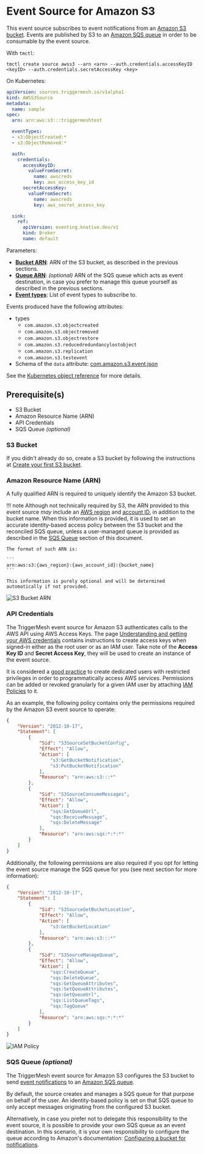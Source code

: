 # Event Source for Amazon S3

This event source subscribes to event notifications from an [Amazon S3 bucket][s3-docs]. Events are published by S3 to
an [Amazon SQS queue][sqs-docs] in order to be consumable by the event source.

With `tmctl`:

```
tmctl create source awss3 --arn <arn> --auth.credentials.accessKeyID <keyID> --auth.credentials.secretAccessKey <key>
```

On Kubernetes:

```yaml
apiVersion: sources.triggermesh.io/v1alpha1
kind: AWSS3Source
metadata:
  name: sample
spec:
  arn: arn:aws:s3:::triggermeshtest

  eventTypes:
  - s3:ObjectCreated:*
  - s3:ObjectRemoved:*

  auth:
    credentials:
      accessKeyID:
        valueFromSecret:
          name: awscreds
          key: aws_access_key_id
      secretAccessKey:
        valueFromSecret:
          name: awscreds
          key: aws_secret_access_key

  sink:
    ref:
      apiVersion: eventing.knative.dev/v1
      kind: Broker
      name: default
```


Parameters:

- [**Bucket ARN**][arn]: ARN of the S3 bucket, as described in the previous sections.
- [**Queue ARN**][arn]: _(optional)_ ARN of the SQS queue which acts as event destination, in case you prefer to manage
  this queue yourself as described in the previous sections.
- [**Event types**][s3-events]: List of event types to subscribe to.


Events produced have the following attributes:

* types
    - `com.amazon.s3.objectcreated`
    - `com.amazon.s3.objectremoved`
    - `com.amazon.s3.objectrestore`
    - `com.amazon.s3.reducedredundancylostobject`
    - `com.amazon.s3.replication`
    - `com.amazon.s3.testevent`
* Schema of the `data` attribute: [com.amazon.s3.event.json](https://raw.githubusercontent.com/triggermesh/triggermesh/main/schemas/com.amazon.s3.event.json)

See the [Kubernetes object reference](../../reference/sources/#sources.triggermesh.io/v1alpha1.AWSS3Source) for more details.

## Prerequisite(s)

- S3 Bucket
- Amazon Resource Name (ARN)
- API Credentials
- SQS Queue _(optional)_

### S3 Bucket

If you didn't already do so, create a S3 bucket by following the instructions at [Create your first S3
bucket][s3-create].

### Amazon Resource Name (ARN)

A fully qualified ARN is required to uniquely identify the Amazon S3 bucket.

!!! note
    Although not technically required by S3, the ARN provided to this event source _may_ include an [AWS
    region][aws-region] and [account ID][aws-acc-id], in addition to the bucket name. When this information is provided,
    it is used to set an accurate identity-based access policy between the S3 bucket and the reconciled SQS queue,
    unless a user-managed queue is provided as described in the [SQS Queue](#sqs-queue-optional) section of this
    document.

    The format of such ARN is:

    ```
    arn:aws:s3:{aws_region}:{aws_account_id}:{bucket_name}
    ```

    This information is purely optional and will be determined automatically if not provided.

![S3 Bucket ARN](../../assets/images/awss3-source/arn-region-1.png)

### API Credentials

The TriggerMesh event source for Amazon S3 authenticates calls to the AWS API using AWS Access Keys. The page
[Understanding and getting your AWS credentials][accesskey] contains instructions to create access keys when signed-in
either as the root user or as an IAM user. Take note of the **Access Key ID** and **Secret Access Key**, they will be
used to create an instance of the event source.

It is considered a [good practice][iam-bestpractices] to create dedicated users with restricted privileges in order to
programmatically access AWS services. Permissions can be added or revoked granularly for a given IAM user by attaching
[IAM Policies][iam-policies] to it.

As an example, the following policy contains only the permissions required by the Amazon S3 event source to operate:

```json
{
    "Version": "2012-10-17",
    "Statement": [
        {
            "Sid": "S3SourceSetBucketConfig",
            "Effect": "Allow",
            "Action": [
                "s3:GetBucketNotification",
                "s3:PutBucketNotification"
            ],
            "Resource": "arn:aws:s3:::*"
        },
        {
            "Sid": "S3SourceConsumeMessages",
            "Effect": "Allow",
            "Action": [
                "sqs:GetQueueUrl",
                "sqs:ReceiveMessage",
                "sqs:DeleteMessage"
            ],
            "Resource": "arn:aws:sqs:*:*:*"
        }
    ]
}
```

Additionally, the following permissions are also required if you opt for letting the event source manage the SQS queue
for you (see next section for more information):

```json
{
    "Version": "2012-10-17",
    "Statement": [
        {
            "Sid": "S3SourceGetBucketLocation",
            "Effect": "Allow",
            "Action": [
                "s3:GetBucketLocation"
            ],
            "Resource": "arn:aws:s3:::*"
        },
        {
            "Sid": "S3SourceManageQueue",
            "Effect": "Allow",
            "Action": [
                "sqs:CreateQueue",
                "sqs:DeleteQueue",
                "sqs:GetQueueAttributes",
                "sqs:SetQueueAttributes",
                "sqs:GetQueueUrl",
                "sqs:ListQueueTags",
                "sqs:TagQueue"
            ],
            "Resource": "arn:aws:sqs:*:*:*"
        }
    ]
}
```

![IAM Policy](../../assets/images/awss3-source/iam-policy-1.png)

### SQS Queue _(optional)_

The TriggerMesh event source for Amazon S3 configures the S3 bucket to send [event notifications][s3-dest] to an [Amazon
SQS queue][sqs-docs].

By default, the source creates and manages a SQS queue for that purpose on behalf of the user. An identity-based policy
is set on that SQS queue to only accept messages originating from the configured S3 bucket.

Alternatively, in case you prefer not to delegate this responsibility to the event source, it is possible to provide
your own SQS queue as an event destination. In this scenario, it is your own responsibility to configure the queue
according to Amazon's documentation: [Configuring a bucket for notifications][s3-dest-config].

[arn]: https://docs.aws.amazon.com/service-authorization/latest/reference/list_amazons3.html#amazons3-resources-for-iam-policies
[accesskey]: https://docs.aws.amazon.com/general/latest/gr/aws-sec-cred-types.html#access-keys-and-secret-access-keys
[aws-region]: https://docs.aws.amazon.com/AWSEC2/latest/UserGuide/using-regions-availability-zones.html
[aws-acc-id]: https://docs.aws.amazon.com/general/latest/gr/acct-identifiers.html
[aws-cli]: https://aws.amazon.com/cli/
[iam-bestpractices]: https://docs.aws.amazon.com/general/latest/gr/aws-access-keys-best-practices.html#iam-user-access-keys
[iam-policies]: https://docs.aws.amazon.com/IAM/latest/UserGuide/access_policies.html

[sqs-docs]: https://docs.aws.amazon.com/AWSSimpleQueueService/latest/SQSDeveloperGuide/welcome.html
[s3-docs]: https://docs.aws.amazon.com/AmazonS3/latest/userguide/Welcome.html
[s3-create]: https://docs.aws.amazon.com/AmazonS3/latest/userguide/creating-bucket.html
[s3-dest]: https://docs.aws.amazon.com/AmazonS3/latest/userguide/NotificationHowTo.html
[s3-dest-config]: https://docs.aws.amazon.com/AmazonS3/latest/userguide/ways-to-add-notification-config-to-bucket.html
[s3-events]: https://docs.aws.amazon.com/AmazonS3/latest/userguide/notification-how-to-event-types-and-destinations.html

[tm-secret]: ../secrets.md
